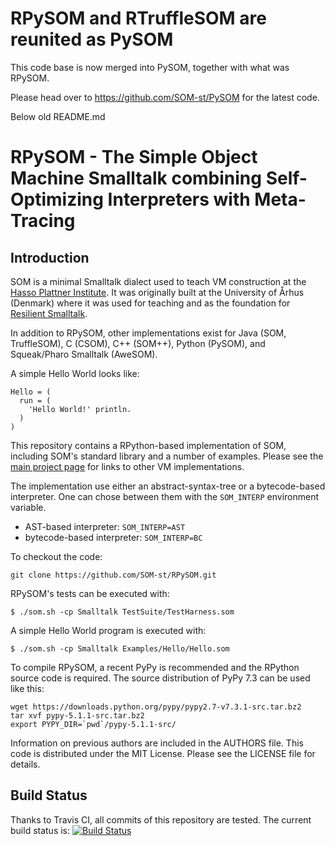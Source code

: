 # RPySOM and RTruffleSOM are reunited as PySOM

This code base is now merged into PySOM, together with what was RPySOM.

Please head over to https://github.com/SOM-st/PySOM for the latest code.


Below old README.md

RPySOM - The Simple Object Machine Smalltalk combining Self-Optimizing Interpreters with Meta-Tracing
======================================================================

Introduction
------------

SOM is a minimal Smalltalk dialect used to teach VM construction at the [Hasso
Plattner Institute][SOM]. It was originally built at the University of Århus
(Denmark) where it was used for teaching and as the foundation for [Resilient
Smalltalk][RS].

In addition to RPySOM, other implementations exist for Java (SOM, TruffleSOM),
C (CSOM), C++ (SOM++), Python (PySOM), and Squeak/Pharo Smalltalk (AweSOM).

A simple Hello World looks like:

```Smalltalk
Hello = (
  run = (
    'Hello World!' println.
  )
)
```

This repository contains a RPython-based implementation of SOM, including
SOM's standard library and a number of examples. Please see the [main project
page][SOMst] for links to other VM implementations.

The implementation use either an abstract-syntax-tree or a 
bytecode-based interpreter. One can chose between them with the `SOM_INTERP` environment variable.

 - AST-based interpreter: `SOM_INTERP=AST`
 - bytecode-based interpreter: `SOM_INTERP=BC`

To checkout the code:

    git clone https://github.com/SOM-st/RPySOM.git

RPySOM's tests can be executed with:

    $ ./som.sh -cp Smalltalk TestSuite/TestHarness.som
   
A simple Hello World program is executed with:

    $ ./som.sh -cp Smalltalk Examples/Hello/Hello.som

To compile RPySOM, a recent PyPy is recommended and the RPython source
code is required. The source distribution of PyPy 7.3 can be used like this:

    wget https://downloads.python.org/pypy/pypy2.7-v7.3.1-src.tar.bz2
    tar xvf pypy-5.1.1-src.tar.bz2
    export PYPY_DIR=`pwd`/pypy-5.1.1-src/

Information on previous authors are included in the AUTHORS file. This code is
distributed under the MIT License. Please see the LICENSE file for details.

Build Status
------------

Thanks to Travis CI, all commits of this repository are tested.
The current build status is: [![Build Status](https://travis-ci.org/SOM-st/RPySOM.png?branch=master)](https://travis-ci.org/SOM-st/RPySOM)

 [SOM]: http://www.hpi.uni-potsdam.de/hirschfeld/projects/som/
 [SOMst]: https://travis-ci.org/SOM-st/
 [RS]:  http://dx.doi.org/10.1016/j.cl.2005.02.003
